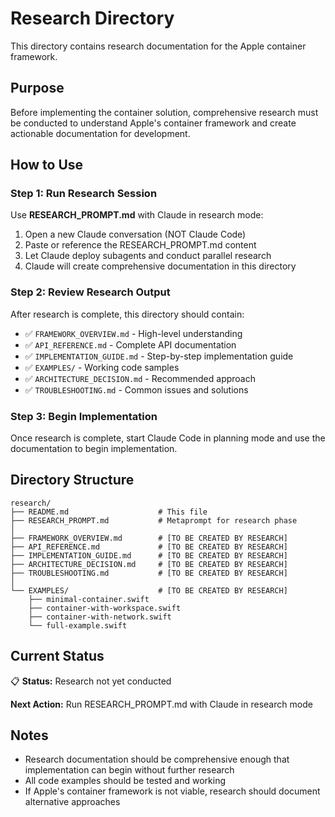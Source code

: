 # Research Directory

This directory contains research documentation for the Apple container framework.

## Purpose

Before implementing the container solution, comprehensive research must be conducted to understand Apple's container framework and create actionable documentation for development.

## How to Use

### Step 1: Run Research Session

Use **RESEARCH_PROMPT.md** with Claude in research mode:

1. Open a new Claude conversation (NOT Claude Code)
2. Paste or reference the RESEARCH_PROMPT.md content
3. Let Claude deploy subagents and conduct parallel research
4. Claude will create comprehensive documentation in this directory

### Step 2: Review Research Output

After research is complete, this directory should contain:

- ✅ `FRAMEWORK_OVERVIEW.md` - High-level understanding
- ✅ `API_REFERENCE.md` - Complete API documentation
- ✅ `IMPLEMENTATION_GUIDE.md` - Step-by-step implementation guide
- ✅ `EXAMPLES/` - Working code samples
- ✅ `ARCHITECTURE_DECISION.md` - Recommended approach
- ✅ `TROUBLESHOOTING.md` - Common issues and solutions

### Step 3: Begin Implementation

Once research is complete, start Claude Code in planning mode and use the documentation to begin implementation.

## Directory Structure

```
research/
├── README.md                    # This file
├── RESEARCH_PROMPT.md           # Metaprompt for research phase
│
├── FRAMEWORK_OVERVIEW.md        # [TO BE CREATED BY RESEARCH]
├── API_REFERENCE.md             # [TO BE CREATED BY RESEARCH]
├── IMPLEMENTATION_GUIDE.md      # [TO BE CREATED BY RESEARCH]
├── ARCHITECTURE_DECISION.md     # [TO BE CREATED BY RESEARCH]
├── TROUBLESHOOTING.md           # [TO BE CREATED BY RESEARCH]
│
└── EXAMPLES/                    # [TO BE CREATED BY RESEARCH]
    ├── minimal-container.swift
    ├── container-with-workspace.swift
    ├── container-with-network.swift
    └── full-example.swift
```

## Current Status

📋 **Status:** Research not yet conducted

**Next Action:** Run RESEARCH_PROMPT.md with Claude in research mode

## Notes

- Research documentation should be comprehensive enough that implementation can begin without further research
- All code examples should be tested and working
- If Apple's container framework is not viable, research should document alternative approaches
